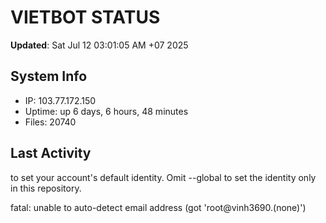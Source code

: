 # VIETBOT STATUS
**Updated**: Sat Jul 12 03:01:05 AM +07 2025

## System Info
- IP: 103.77.172.150
- Uptime: up 6 days, 6 hours, 48 minutes
- Files: 20740

## Last Activity

to set your account's default identity.
Omit --global to set the identity only in this repository.

fatal: unable to auto-detect email address (got 'root@vinh3690.(none)')
